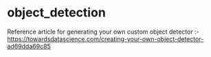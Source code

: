 # object_detection
Reference article for generating your own custom object detector :- https://towardsdatascience.com/creating-your-own-object-detector-ad69dda69c85

